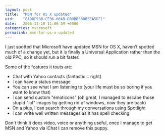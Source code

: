 ```yaml
---
layout: post
title:  "MSN for OS X updated"
uid:	"8A98F938-CE36-60AB-DB0BB580B5EA5DF1"
date:   2006-11-10 11:06 AM +0000
categories: microsoft
permalink: msn-for-os-x-updated
---
```

I just spotted that Microsoft have updated MSN for OS X, haven't spotted much of a change yet, but it is finally a Universal Application rather than the old PPC, so it should run a bit faster.

Some of the features it touts are:

<ul>
	<li>Chat with Yahoo contacts (fantastic... right)</li>
	<li>I can have a status message </li>
	<li>You can see what I am listening to (your life must be so boring if you want to know that)</li>
	<li>I can send custom "emoticons" (oh great, I managed to escape those stupid "lol" images by getting rid of windows, now they are back)</li>
	<li>On a plus, I can search through my conversations using Spotlight</li>
	<li>I can write well written messages as it has spell checking</li>
	
</ul>

Don't think it does video, voice or anything useful, once I manage to get MSN and Yahoo via iChat I can remove this puppy.